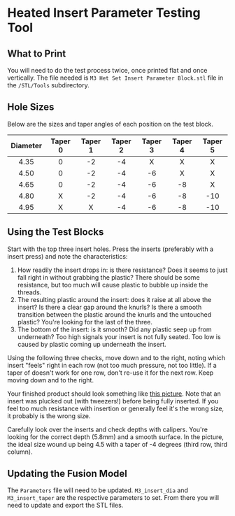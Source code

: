 # Heated Insert Parameter Testing Tool

## What to Print

You will need to do the test process twice, once printed flat and once vertically. The file needed is `M3 Het Set Insert Parameter Block.stl` file in the `/STL/Tools` subdirectory.

## Hole Sizes

Below are the sizes and taper angles of each position on the test block.

| Diameter | Taper 0 | Taper 1 | Taper 2 | Taper 3 | Taper 4 | Taper 5 |
| :---:    | :---:   | :---:   | :---:   | :---:   | :---:   | :---:   |
| 4.35     | 0       | -2      | -4      |  X      |  X      |  X      |
| 4.50     | 0       | -2      | -4      | -6      |  X      |  X      |
| 4.65     | 0       | -2      | -4      | -6      | -8      |  X      |
| 4.80     | X       | -2      | -4      | -6      | -8      | -10     |
| 4.95     | X       |  X      | -4      | -6      | -8      | -10     |

## Using the Test Blocks

Start with the top three insert holes. Press the inserts (preferably with a insert press) and note the characteristics:

1. How readily the insert drops in: is there resistance? Does it seems to just fall right in without grabbing the plastic? There should be some resistance, but too much will cause plastic to bubble up inside the threads.
2. The resulting plastic around the insert: does it raise at all above the insert? Is there a clear gap around the knurls? Is there a smooth transition between the plastic around the knurls and the untouched plastic? You're looking for the last of the three.
3. The bottom of the insert: is it smooth? Did any plastic seep up from underneath? Too high signals your insert is not fully seated. Too low is caused by plastic coming up underneath the insert.

Using the following three checks, move down and to the right, noting which insert "feels" right in each row (not too much pressure, not too little). If a taper of doesn't work for one row, don't re-use it for the next row. Keep moving down and to the right.

Your finished product should look something like [this picture](../Media/). Note that an insert was plucked out (with tweezers!) before being fully inserted. If you feel too much resistance with insertion or generally feel it's the wrong size, it probably is the wrong size.

Carefully look over the inserts and check depths with calipers. You're looking for the correct depth (5.8mm) and a smooth surface. In the picture, the ideal size wound up being 4.5 with a taper of -4 degrees (third row, third column).

## Updating the Fusion Model

The `Parameters` file will need to be updated. `M3_insert_dia` and `M3_insert_taper` are the respective parameters to set. From there you will need to update and export the STL files.